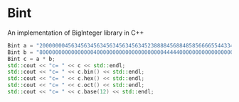 # Bint

An implementation of BigInteger library in C++

```cpp
Bint a = "2000000045634563456345634563456345238888456884858566665544334";
Bint b = "8000000000000000040000000000000000000004444400000000000000000";
Bint c = a * b;
std::cout << "c= " << c << std::endl;
std::cout << "c= " << c.bin() << std::endl;
std::cout << "c= " << c.hex() << std::endl;
std::cout << "c= " << c.oct() << std::endl;
std::cout << "c= " << c.base(12) << std::endl;
```

